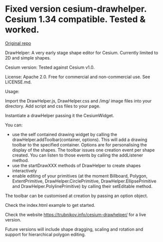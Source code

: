 Fixed version cesium-drawhelper. Cesium 1.34 compatible. Tested & worked.
================


[Original repo]( https://github.com/leforthomas/cesium-drawhelper)

DrawHelper: A very early stage shape editor for Cesium. Currently limited to 2D and simple shapes.

Cesium version: Tested against Cesium v1.0.

License: Apache 2.0. Free for commercial and non-commercial use. See LICENSE.md.

Usage:

Import the DrawHelper.js, DrawHelper.css and /img/ image files into your directory. Add script and css files to your page.

Instantiate a drawHelper passing it the CesiumWidget.

You can:
- use the self contained drawing widget by calling the drawHelper.addToolbar(container, options). This will add a drawing toolbar to the specified container. Options are for personalising the display of the shapes. The toolbar issues one creation event per shape created. You can listen to those events by calling the addListener method.
- use the startDrawXXX methods of DrawHelper to create shapes interactively
- enable editing of your primitives (at the moment Billboard, Polygon, ExtentPrimitive, DrawHelper.CirclePrimitive, DrawHelper.EllipsePrimitive and DrawHelper.PolylinePrimitive) by calling their setEditable method.

The toolbar can be customised at creation by passing an option object.

Check the index.html example to get started.

Check the website https://trubnikov.info/cesium-drawhelper/ for a live version.

Future versions will include shape dragging, scaling and rotation and support for hierarchical polygon editing.
